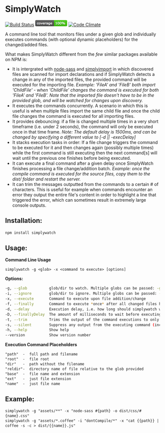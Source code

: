 # SimplyWatch
[![Build Status](https://travis-ci.org/danielkalen/simplywatch.svg?branch=master)](https://travis-ci.org/danielkalen/simplywatch)
[![Coverage](.config/badges/coverage-node.png?raw=true)](https://github.com/danielkalen/simplyimport)
[![Code Climate](https://codeclimate.com/repos/57cca4d39c1556768c003c7f/badges/bff51b9d181be94abb2b/gpa.svg)](https://codeclimate.com/repos/57cca4d39c1556768c003c7f/feed)

A command line tool that monitors files under a given glob and individually  executes commands (with optional dynamic placeholders) for the changed/added files.

What makes SimplyWatch different from the *few* similar packages available on NPM is:
* It is intergrated with [node-sass](https://www.npmjs.com/package/node-sass) and [simplyimport](https://www.npmjs.com/package/simplyimport) in which discovered files are scanned for import declarations and if SimplyWatch detects a change in any of the imported files, the provided command will be executed for the importing file. *Example: 'FileA' and 'FileB' both import 'ChildFile' - when 'ChildFile' changes the command is executed for both 'FileA' and 'FileB'. Note that the imported file doesn't have to be in the provided glob, and will be watched for changes upon discovery.*
* It executes the commands concurrently. A scenario in which this is useful is when multiple files import the same child file and once the child file changes the command is executed for all importing files.
* It provides debouncing: if a file is changed multiple times in a very short timeframe (i.e. under 2 seconds), the command will only be executed once in that time frame. *Note: The default delay is 1500ms, and can be changed by specifying a different value to [-d || -execDelay]*
* It stacks execution tasks in order: If a file change triggers the command to be executed for it and then changes again (possibly multiple times) while the first command is still executing then the next command[s] will wait until the previous one finishes before being executed.
* It can execute a final command after a given delay once SimplyWatch finishes processing a file change/addition batch. *Example: once the compile command is executed for the source files, copy them to the dist/ folder and restart the server.*
* It can trim the messages outputted from the commands to a certain # of characters. This is useful for example when commands encounter an error they output the entire file's content in order to highlight a line that triggered the error, which can sometimes result in extremely large console outputs.


Installation:
------
```bash
npm install simplywatch
```


Usage:
------
**Command Line Usage**
```
simplywatch -g <glob> -x <command to execute> [options]
```

**Options:**

```bash
-g, --glob          glob/dir to watch. Multiple globs can be passed: -g "globA" "globB"
-i, --ignore        glob/dir to ignore. Multiple globs can be passed: -g "globA" "globB"
-x, --execute       Command to execute upon file addition/change
-f, --finally       Command to execute *once* after all changed files have been processed. Example: if a file change triggered a command to be executed for 10 files, this "finally" command will be executed after the time specified in --finallyDelay
-d, --delay         Execution delay, i.e. how long should simplywatch wait before re-executing the command. If the watched file changes rapidly, the command will execute only once every X ms
-D, --finallyDelay  The amount of milliseconds to wait before executing the "finally" command
-t, --trim          Trims the output of the command executions to only show the first X characters of the output
-s, --silent        Suppress any output from the executing command (including errors)
-h, --help          Show help
--version           Show version number                                     
```

**Execution Command Placeholders**
```
"path"  -  full path and filename
"root"  -  file root
"dir"   -  path without the filename
"reldir"-  directory name of file relative to the glob provided
"base"  -  file name and extension
"ext"   -  just file extension
"name"  -  just file name
```






Example:
------
```
simplywatch -g "assets/**" -x "node-sass #{path} -o dist/css/#{name}.css"
simplywatch -g "assets/*.coffee" -i "dontCompile/*" -x "cat {{path}} | coffee -s -c > dist/{{name}}.js"
```

